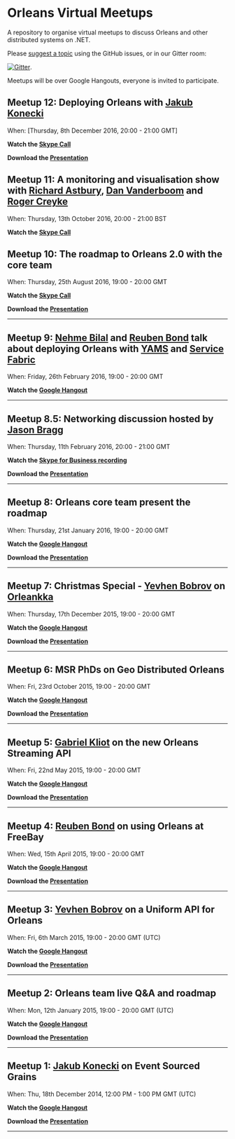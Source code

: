 # Orleans Virtual Meetups

A repository to organise virtual meetups to discuss Orleans and other distributed systems on .NET.

Please [suggest a topic](https://github.com/OrleansContrib/meetups/issues/1) using the GitHub issues, or in our Gitter room:

[![Gitter](https://badges.gitter.im/Join%20Chat.svg)](https://gitter.im/dotnet/orleans?utm_source=badge&utm_medium=badge&utm_campaign=pr-badge).

Meetups will be over Google Hangouts, everyone is invited to participate.

## Meetup 12: Deploying Orleans with [Jakub Konecki](https://github.com/jkonecki) 

When: [Thursday, 8th December 2016, 20:00 - 21:00 GMT]

__Watch the [Skype Call](https://youtu.be/JrmHfbZH11M)__

__Download the [Presentation][VM-12]__

## Meetup 11: A monitoring and visualisation show with [Richard Astbury](https://github.com/richorama), [Dan Vanderboom](https://github.com/danvanderboom) and [Roger Creyke](https://github.com/creyke)

When: Thursday, 13th October 2016, 20:00 - 21:00 BST

__Watch the [Skype Call](https://youtu.be/WiAX_eGEuyo)__

## Meetup 10: The roadmap to Orleans 2.0 with the core team

When: Thursday, 25th August 2016, 19:00 - 20:00 GMT

__Watch the [Skype Call](https://youtu.be/_SbIbYkY88o)__

__Download the [Presentation][VM-10]__

---

## Meetup 9:  [Nehme Bilal](https://github.com/nehmebilal) and [Reuben Bond](https://github.com/ReubenBond) talk about deploying Orleans with [YAMS](https://github.com/Microsoft/Yams) and [Service Fabric](https://azure.microsoft.com/en-gb/documentation/articles/service-fabric-overview/)

When: Friday, 26th February 2016, 19:00 - 20:00 GMT

__Watch the [Google Hangout](https://youtu.be/w__D7gnqeZ0)__

---

## Meetup 8.5: Networking discussion hosted by [Jason Bragg](https://github.com/jason-bragg)

When: Thursday, 11th February 2016, 20:00 - 21:00 GMT

__Watch the [Skype for Business recording](https://youtu.be/F1Yoe88HEvg)__

__Download the [Presentation][VM-8.5]__

---

## Meetup 8: Orleans core team present the roadmap

When: Thursday, 21st January 2016, 19:00 - 20:00 GMT

__Watch the [Google Hangout](https://www.youtube.com/watch?v=4BiCyhvSOs4)__

__Download the [Presentation][VM-8]__

---

## Meetup 7: Christmas Special - [Yevhen Bobrov](https://github.com/yevhen) on [Orleankka](https://github.com/yevhen/Orleankka)

When: Thursday, 17th December 2015, 19:00 - 20:00 GMT

__Watch the [Google Hangout](https://www.youtube.com/watch?v=FKL-PS8Q9ac)__

__Download the [Presentation][VM-7]__

---

## Meetup 6: MSR PhDs on Geo Distributed Orleans

When: Fri, 23rd October 2015, 19:00 - 20:00 GMT

__Watch the [Google Hangout](https://www.youtube.com/watch?v=fOl8ophHtug)__

__Download the [Presentation][VM-6]__

---

## Meetup 5: [Gabriel Kliot](https://github.com/gabikliot) on the new Orleans Streaming API

When: Fri, 22nd May 2015, 19:00 - 20:00 GMT

__Watch the [Google Hangout](https://www.youtube.com/watch?v=eSepBlfY554)__

__Download the [Presentation][VM-5]__

---

## Meetup 4: [Reuben Bond](https://github.com/ReubenBond) on using Orleans at FreeBay

When: Wed, 15th April 2015, 19:00 - 20:00 GMT

__Watch the [Google Hangout](https://www.youtube.com/watch?v=56Xz68lTB9c)__

__Download the [Presentation][VM-4]__

---

## Meetup 3: [Yevhen Bobrov](https://github.com/yevhen) on a Uniform API for Orleans

When: Fri, 6th March 2015, 19:00 - 20:00 GMT (UTC)

__Watch the [Google Hangout](https://www.youtube.com/watch?v=07Up88bpl20)__

__Download the [Presentation][VM-3]__

---

## Meetup 2: Orleans team live Q&A and roadmap

When: Mon, 12th January 2015, 19:00 - 20:00 GMT (UTC)

__Watch the [Google Hangout](https://www.youtube.com/watch?v=D4kJKSFfNjI)__

__Download the [Presentation][None]__

---

## Meetup 1: [Jakub Konecki](https://github.com/jkonecki) on Event Sourced Grains

When: Thu, 18th December 2014, 12:00 PM - 1:00 PM GMT (UTC)

__Watch the [Google Hangout](http://www.youtube.com/watch?v=6COQ8XzloPg)__

__Download the [Presentation][None]__

---

[None]: https://www.google.com/?q=sorry%2C+this+presentation+is+not+found
[VM-3]: https://github.com/dotnet/orleans/blob/gh-pages/Presentations/(VM03)%20Uniform%20Api%20is%2042.pptx?raw=true
[VM-4]: http://dotnet.github.io/orleans/Presentations/VM-4%20-%20Using%20Orleans%20at%20FreeBay.pptx
[VM-5]: https://github.com/dotnet/orleans/blob/gh-pages/Presentations/Orleans%20Streaming%20-%20Virtual%20meetup%20-%205-22-2015.pptx?raw=true
[VM-6]: http://dotnet.github.io/orleans/Presentations/VM-6%20-%20Orleans-Geo-Replication.pptx
[VM-7]: https://github.com/dotnet/orleans/blob/gh-pages/Presentations/(VM07)%20Orleankka%20Functional%20API%20for%20Orleans.pptx?raw=true 
[VM-8]: https://github.com/dotnet/orleans/blob/gh-pages/Presentations/Orleans%20Roadmap%201-21-2016.pptx?raw=true
[VM-8.5]: http://dotnet.github.io/orleans/Presentations/VM-8.5%20-%20Orleans%20Networking.pptx
[VM-10]: https://github.com/dotnet/orleans/blob/gh-pages/Presentations/VM-10%20-%20Orleans%202.0%20plan.pptx?raw=true
[VM-12]: https://github.com/dotnet/orleans/raw/gh-pages/Presentations/VM-12%20Orleans-YAMS.pdf
